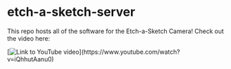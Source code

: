 # etch-a-sketch-server

This repo hosts all of the software for the Etch-a-Sketch Camera! Check out the video here:

[![Link to YouTube video]([https://img.youtube.com/vi/https://youtu.be/iQhhutAanu0/0.jpg](https://img.youtube.com/vi/iQhhutAanu0/0.jpg))](https://www.youtube.com/watch?v=iQhhutAanu0)

